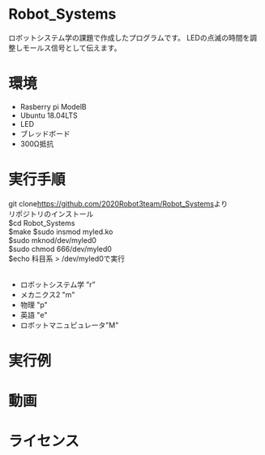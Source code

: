 # Robot_Systems
ロボットシステム学の課題で作成したプログラムです。
LEDの点滅の時間を調整しモールス信号として伝えます。
# 環境
- Rasberry pi ModelB
- Ubuntu 18.04LTS
- LED
- ブレッドボード
- 300Ω抵抗　

# 実行手順
git clone<https://github.com/2020Robot3team/Robot_Systems>より <br>
リポジトリのインストール <br>
$cd Robot_Systems <br>
$make
$sudo insmod myled.ko <br>
$sudo mknod/dev/myled0 <br>
$sudo chmod 666/dev/myled0 <br>
$echo 科目系 > /dev/myled0で実行 <br>
    <br>
- ロボットシステム学 ”r”
- メカニクス2 "m"
- 物理 "p"
- 英語 "e"
- ロボットマニュピュレータ"M"
# 実行例

# 動画　




# ライセンス
